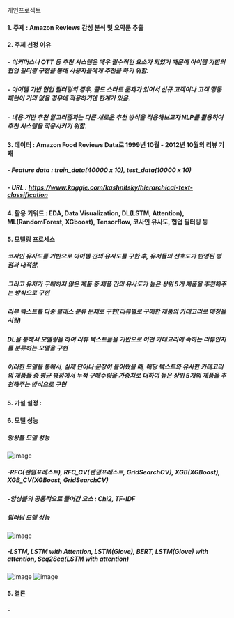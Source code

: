 개인프로젝트
#### 1. 주제 : Amazon Reviews 감성 분석 및 요약문 추출
#### 2. 주제 선정 이유 
##### - 이커머스나 OTT 등 추천 시스템은 매우 필수적인 요소가 되었기 때문에 아이템 기반의 협업 필터링 구현을 통해 사용자들에게 추천을 하기 위함.
##### - 아이템 기반 협업 필터링의 경우, 콜드 스타트 문제가 있어서 신규 고객이나 고객 행동 패턴이 거의 없을 경우에 적용하기엔 한계가 있음. 
##### - 내용 기반 추천 알고리즘과는 다른 새로운 추천 방식을 적용해보고자 NLP를 활용하여 추천 시스템을 적용시키기 위함.
#### 3. 데이터 : Amazon Food Reviews Data로 1999년 10월 - 2012년 10월의 리뷰 기재
##### - Feature data : train_data(40000 x 10), test_data(10000 x 10)
##### - URL : https://www.kaggle.com/kashnitsky/hierarchical-text-classification
#### 4. 활용 키워드 : EDA, Data Visualization, DL(LSTM, Attention), ML(RandomForest, XGboost), Tensorflow, 코사인 유사도, 협업 필터링  등
#### 5. 모델링 프로세스
##### 코사인 유사도를 기반으로 아이템 간의 유사도를 구한 후, 유저들의 선호도가 반영된 평점과 내적함. 
##### 그리고 유저가 구매하지 않은 제품 중 제품 간의 유사도가 높은 상위 5개 제품을 추천해주는 방식으로 구현
##### 리뷰 텍스트를 다중 클래스 분류 문제로 구현(리뷰별로 구매한 제품의 카테고리로 매칭을 시킴)
##### DL을 통해서 모델링을 하여 리뷰 텍스트들을 기반으로 어떤 카테고리에 속하는 리뷰인지를 분류하는 모델을 구현
##### 이러한 모델을 통해서, 실제 단어나 문장이 들어왔을 때, 해당 텍스트와 유사한 카테고리의 제품들 중 평균 평점에서 누적 구매수량을 가중치로 더하여 높은 상위 5개의 제품을 추천해주는 방식으로 구현

#### 5. 가설 설정 : 
#### 6. 모델 성능
##### 앙상블 모델 성능
![image](https://user-images.githubusercontent.com/76590396/127200424-3ee73e96-cbba-43dd-9a3a-3b87bd2e11f7.png)
##### -RFC(랜덤포레스트), RFC_CV(랜덤포레스트, GridSearchCV), XGB(XGBoost), XGB_CV(XGBoost, GridSearchCV)
##### -앙상블의 공통적으로 들어간 요소 : Chi2, TF-IDF

##### 딥러닝 모델 성능
![image](https://user-images.githubusercontent.com/76590396/127201121-828f6530-4bad-4c39-9f47-015dc7e604a3.png)
##### -LSTM, LSTM with Attention, LSTM(Glove), BERT, LSTM(Glove) with attention, Seq2Seq(LSTM with attention)
![image](https://user-images.githubusercontent.com/76590396/127201253-a5b87f31-6a3d-4fbf-a240-036443d45be6.png)
![image](https://user-images.githubusercontent.com/76590396/127201284-6d20849d-799e-427f-aee2-289a5bca1d1d.png)

#### 5. 결론
##### - 
